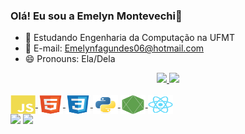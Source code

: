 ### Olá! Eu sou a Emelyn Montevechi👋

- 🌱 Estudando Engenharia da Computação na UFMT
- 💬 E-mail: Emelynfagundes06@hotmail.com
- 😄 Pronouns: Ela/Dela

<div align="center">
  <a href="https://github.com/EmelynMontevecchi">
  <img height="180em" src="https://github-readme-stats.vercel.app/api?username=EmelynMontevecchi&show_icons=true&theme=dracula&include_all_commits=true&count_private=true"/>
  <img height="180em" src="https://github-readme-stats.vercel.app/api/top-langs/?username=EmelynMontevecchi&layout=compact&langs_count=7&theme=dracula"/>
</div>

<div style="display: inline_block"><br>
  <img align="center" alt="Emy-Js" height="30" width="40" src="https://raw.githubusercontent.com/devicons/devicon/master/icons/javascript/javascript-plain.svg">    
  <img align="center" alt="Emy-HTML" height="30" width="40" src="https://raw.githubusercontent.com/devicons/devicon/master/icons/html5/html5-original.svg">
  <img align="center" alt="Emy-CSS" height="30" width="40" src="https://raw.githubusercontent.com/devicons/devicon/master/icons/css3/css3-original.svg">
  <img align="center" alt="Emy-Python" height="30" width="40" src="https://raw.githubusercontent.com/devicons/devicon/master/icons/python/python-original.svg">
  <img align="center" alt="Emy-react" height="30" width="40" src="https://raw.githubusercontent.com/devicons/devicon/master/icons/nodejs/nodejs-plain.svg">    
  <img align="center" alt="Emy-node.js" height="30" width="40" src="https://raw.githubusercontent.com/devicons/devicon/master/icons/react/react-original.svg">
  
</div>

  <div> 
  <a href="https://instagram.com/emelyn_montevecchi" target="_blank"><img src="https://img.shields.io/badge/-Instagram-%23E4405F?style=for-the-badge&logo=instagram&logoColor=white" target="_blank"></a>
  <a href="https://www.linkedin.com/in/emelyn-montevechi-fagundes-2a29a9166" target="_blank"><img src="https://img.shields.io/badge/-LinkedIn-%230077B5?style=for-the-badge&logo=linkedin&logoColor=white" target="_blank"></a>
 
</div>
  
